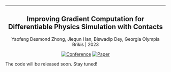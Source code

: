 ---

<div align="center">    
 
## Improving Gradient Computation for Differentiable Physics Simulation with Contacts

Yaofeng Desmond Zhong, Jiequn Han, Biswadip Dey, Georgia Olympia Brikis | 2023

[![Conference](http://img.shields.io/badge/L4DC-2023-4b44ce.svg)](https://arxiv.org/abs/2305.00092)
[![Paper](http://img.shields.io/badge/arXiv-2305.00092-B31B1B.svg)](https://arxiv.org/abs/2305.00092)


</div>

The code will be released soon. Stay tuned!
